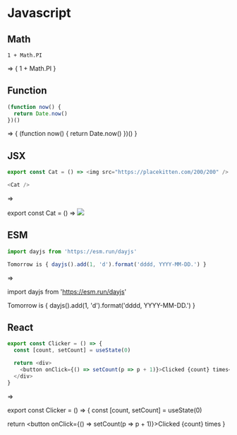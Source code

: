 # Javascript

## Math

`1 + Math.PI`

=> { 1 + Math.PI }

## Function

```js
(function now() {
  return Date.now()
})()
```

=> {
(function now() {
  return Date.now()
})()
}

## JSX

```js
export const Cat = () => <img src="https://placekitten.com/200/200" />

<Cat />
```

=>

export const Cat = () => <img src="https://placekitten.com/200/200" />

<Cat />

## ESM

```js
import dayjs from 'https://esm.run/dayjs'

Tomorrow is { dayjs().add(1, 'd').format('dddd, YYYY-MM-DD.') }
```

=>

import dayjs from 'https://esm.run/dayjs'

Tomorrow is { dayjs().add(1, 'd').format('dddd, YYYY-MM-DD.') }

## React

```js
export const Clicker = () => {
  const [count, setCount] = useState(0)

  return <div>
    <button onClick={() => setCount(p => p + 1)}>Clicked {count} times</button>
  </div>
}
```

=>

export const Clicker = () => {
  const [count, setCount] = useState(0)

  return <button onClick={() => setCount(p => p + 1)}>Clicked {count} times</button>
}

<Clicker />
